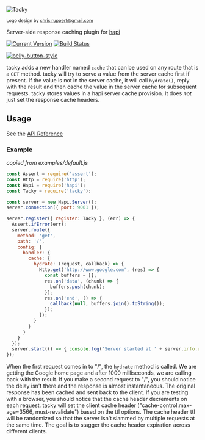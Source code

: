 ![Tacky](https://github.com/continuationlabs/tacky/raw/master/images/smaller.png)

<sub>Logo design by chris.ruppert@gmail.com</sub>

Server-side response caching plugin for [hapi](http://hapijs.com/)

[![Current Version](https://img.shields.io/npm/v/tacky.svg)](https://www.npmjs.org/package/tacky)
[![Build Status](https://travis-ci.org/continuationlabs/tacky.svg)](https://travis-ci.org/continuationlabs/tacky)

[![belly-button-style](https://cdn.rawgit.com/continuationlabs/belly-button/master/badge.svg)](https://github.com/continuationlabs/belly-button)

tacky adds a new handler named `cache` that can be used on any route that is a `GET` method. tacky will try to serve a value from the server cache first if present. If the value is not in the server cache, it will call `hydrate()`, reply with the result and then cache the value in the server cache for subsequent requests. tacky stores values in a hapi server cache provision. It does *not* just set the response cache headers.

## Usage

See the [API Reference](https://github.com/continuationlabs/tacky/blob/master/API.md)

### Example

_copied from examples/default.js_

```js
const Assert = require('assert');
const Http = require('http');
const Hapi = require('hapi');
const Tacky = require('tacky');

const server = new Hapi.Server();
server.connection({ port: 9001 });

server.register({ register: Tacky }, (err) => {
  Assert.ifError(err);
  server.route({
    method: 'get',
    path: '/',
    config: {
      handler: {
        cache: {
          hydrate: (request, callback) => {
            Http.get('http://www.google.com', (res) => {
              const buffers = [];
              res.on('data', (chunk) => {
                buffers.push(chunk);
              });
              res.on('end', () => {
                callback(null, buffers.join().toString());
              });
            });
          }
        }
      }
    }
  });
  server.start(() => { console.log('Server started at ' + server.info.uri); });
});
```

When the first request comes in to "/", the `hydrate` method is called. We are getting the Google home page and after 1000 milliseconds, we are calling back with the result. If you make a second request to "/", you should notice the delay isn't there and the response is almost instantaneous. The original response has been cached and sent back to the client. If you are testing with a browser, you should notice that the cache header decrements on each request. tacky will set the client cache header ("cache-control:max-age=3566, must-revalidate") based on the ttl options. The cache header ttl will be randomized so that the server isn't slammed by multiple requests at the same time. The goal is to stagger the cache header expiration across different clients.
